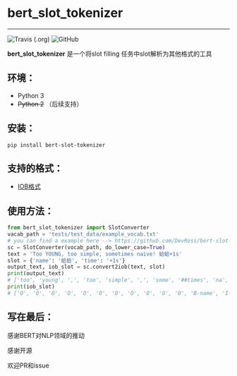 # bert_slot_tokenizer

-----------------

![Travis (.org)](https://img.shields.io/travis/DevRoss/bert-slot-tokenizer) ![GitHub](https://img.shields.io/github/license/devross/bert-slot-tokenizer)

**bert_slot_tokenizer** 是一个将slot filling 任务中slot解析为其他格式的工具

## 环境：

- Python 3
- ~~Python 2~~ （后续支持）

## 安装：

```shell
pip install bert-slot-tokenizer
```

## 支持的格式：

- [IOB格式](https://en.wikipedia.org/wiki/Inside–outside–beginning_(tagging))

## 使用方法：

```python
from bert_slot_tokenizer import SlotConverter
vacab_path = 'tests/test_data/example_vocab.txt' 
# you can find a example here --> https://github.com/DevRoss/bert-slot-tokenizer/blob/master/tests/test_data/example_vocab.txt
sc = SlotConverter(vocab_path, do_lower_case=True)
text = 'Too YOUNG, too simple, sometimes naive! 蛤蛤+1s'
slot = {'name': '蛤蛤', 'time': '+1s'}
output_text, iob_slot = sc.convert2iob(text, slot)
print(output_text)
# ['too', 'young', ',', 'too', 'simple', ',', 'some', '##times', 'na', '##ive', '!', '蛤', '蛤', '+', '1', '##s']
print(iob_slot)
# ['O', 'O', 'O', 'O', 'O', 'O', 'O', 'O', 'O', 'O', 'O', 'B-name', 'I-name', 'B-time', 'I-time', 'I-time']
```

## 写在最后：

感谢BERT对NLP领域的推动

感谢开源

欢迎PR和issue